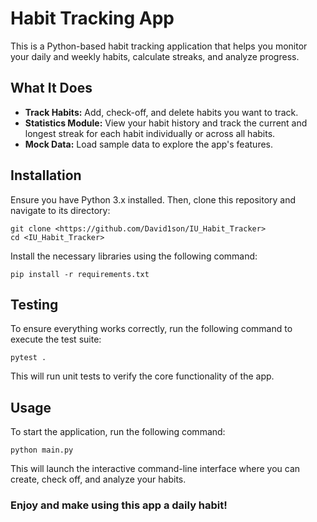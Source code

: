 # Habit Tracking App

This is a Python-based habit tracking application that helps you monitor your daily and weekly habits, calculate streaks, and analyze progress.

## What It Does

- **Track Habits:** Add, check-off, and delete habits you want to track.
- **Statistics Module:** View your habit history and track the current and longest streak for each habit individually or across all habits.
- **Mock Data:** Load sample data to explore the app's features.

## Installation
Ensure you have Python 3.x installed. Then, clone this repository and navigate to its directory:
```shell
git clone <https://github.com/David1son/IU_Habit_Tracker>
cd <IU_Habit_Tracker>
```
Install the necessary libraries using the following command:
```shell
pip install -r requirements.txt
```

## Testing
To ensure everything works correctly, run the following command to execute the test suite:
```shell
pytest .
```
This will run unit tests to verify the core functionality of the app.
## Usage
To start the application, run the following command:
```shell
python main.py
```
This will launch the interactive command-line interface where you can create, check off, and analyze your habits.

### Enjoy and make using this app a daily habit! 